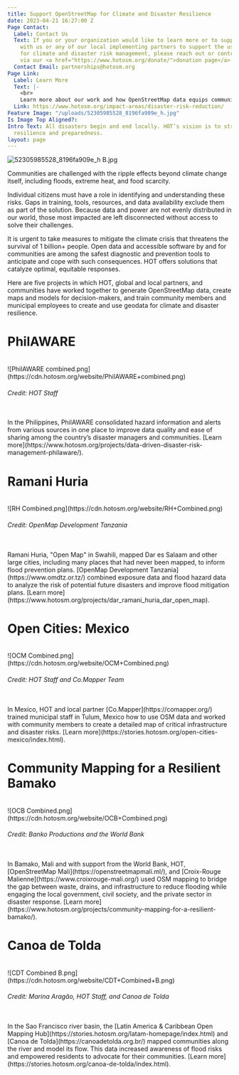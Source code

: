 ```yaml
---
title: Support OpenStreetMap for Climate and Disaster Resilience
date: 2023-04-21 16:27:00 Z
Page Contact:
  Label: Contact Us
  Text: If you or your organization would like to learn more or to support or partner
    with us or any of our local implementing partners to support the use of OpenStreetMap
    for climate and disaster risk management, please reach out or contribute directly
    via our <a href="https://www.hotosm.org/donate/">donation page</a>.
  Contact Email: partnerships@hotosm.org
Page Link:
  Label: Learn More
  Text: |-
    <br>
    Learn more about our work and how OpenStreetMap data equips communities and policy-makers to better address climate and disaster risk.
  Link: https://www.hotosm.org/impact-areas/disaster-risk-reduction/
Feature Image: "/uploads/52305985528_8196fa909e_h.jpg"
Is Image Top Aligned?: 
Intro Text: All disasters begin and end locally. HOT’s vision is to strengthen local
  resilience and preparedness.
layout: page
---
```


![52305985528_8196fa909e_h B.jpg](https://cdn.hotosm.org/website/52305985528_8196fa909e_h+B.jpg)

Communities are challenged with the ripple effects beyond climate change itself, including floods, extreme heat, and food scarcity.

Individual citizens must have a role in identifying and understanding these risks. Gaps in training, tools, resources, and data availability exclude them as part of the solution. Because data and power are not evenly distributed in our world, those most impacted are left disconnected without access to solve their challenges.

It is urgent to take measures to mitigate the climate crisis that threatens the survival of 1 billion+ people. Open data and accessible software by and for communities are among the safest diagnostic and prevention tools to anticipate and cope with such consequences. HOT offers solutions that catalyze optimal, equitable responses.

Here are five projects in which HOT, global and local partners, and communities have worked together to generate OpenStreetMap data, create maps and models for decision-makers, and train community members and municipal employees to create and use geodata for climate and disaster resilience.

# PhilAWARE
<br>
![PhilAWARE combined.png](https://cdn.hotosm.org/website/PhilAWARE+combined.png)
<figcaption align = "left"><h6>Credit: HOT Staff</h6></figcaption>
<br>
In the Philippines, PhilAWARE consolidated hazard information and alerts from various sources in one place to improve data quality and ease of sharing among the country’s disaster managers and communities.
[Learn more](https://www.hotosm.org/projects/data-driven-disaster-risk-management-philaware/).

# Ramani Huria
<br>
![RH Combined.png](https://cdn.hotosm.org/website/RH+Combined.png)
<figcaption align = "left"><h6>Credit: OpenMap Development Tanzania</h6></figcaption>
<br>
Ramani Huria, "Open Map" in Swahili, mapped Dar es Salaam and other large cities, including many places that had never been mapped, to inform flood prevention plans. [OpenMap Development Tanzania](https://www.omdtz.or.tz/) combined exposure data and flood hazard data to analyze the risk of potential future disasters and improve flood mitigation plans.
[Learn more](https://www.hotosm.org/projects/dar_ramani_huria_dar_open_map).

# Open Cities: Mexico
<br>
![OCM Combined.png](https://cdn.hotosm.org/website/OCM+Combined.png)
<figcaption align = "left"><h6>Credit: HOT Staff and Co.Mapper Team</h6></figcaption>
<br>
In Mexico, HOT and local partner [Co.Mapper](https://comapper.org/) trained municipal staff in Tulum, Mexico how to use OSM data and worked with community members to create a detailed map of critical infrastructure and disaster risks.
[Learn more](https://stories.hotosm.org/open-cities-mexico/index.html).

# Community Mapping for a Resilient Bamako
<br>
![OCB Combined.png](https://cdn.hotosm.org/website/OCB+Combined.png)
<figcaption align = "left"><h6>Credit: Banko Productions and the World Bank</h6></figcaption>
<br>
In Bamako, Mali and with support from the World Bank, HOT, [OpenStreetMap Mali](https://openstreetmapmali.ml/), and [Croix-Rouge Malienne](https://www.croixrouge-mali.org/) used OSM mapping to bridge the gap between waste, drains, and infrastructure to reduce flooding while engaging the local government, civil society, and the private sector in disaster response.
[Learn more](https://www.hotosm.org/projects/community-mapping-for-a-resilient-bamako/).

# Canoa de Tolda
<br>
![CDT Combined B.png](https://cdn.hotosm.org/website/CDT+Combined+B.png)
<figcaption align = "left"><h6>Credit: Marina Aragão, HOT Staff, and Canoa de Tolda</h6></figcaption>
<br>
In the Sao Francisco river basin, the [Latin America & Caribbean Open Mapping Hub](https://stories.hotosm.org/latam-homepage/index.html) and [Canoa de Tolda](https://canoadetolda.org.br/) mapped communities along the river and model its flow. This data increased awareness of flood risks and empowered residents to advocate for their communities.
[Learn more](https://stories.hotosm.org/canoa-de-tolda/index.html).